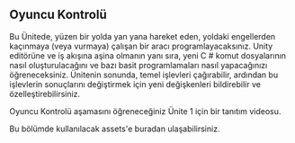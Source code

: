 ## Oyuncu Kontrolü

Bu Ünitede, yüzen bir yolda yan yana hareket eden, yoldaki engellerden kaçınmaya (veya vurmaya) çalışan bir aracı programlayacaksınız. Unity editörüne ve iş akışına aşina olmanın yanı sıra, yeni C # komut dosyalarının nasıl oluşturulacağını ve bazı basit programlamaları nasıl yapacağınızı öğreneceksiniz. Ünitenin sonunda, temel işlevleri çağırabilir, ardından bu işlevlerin sonuçlarını değiştirmek için yeni değişkenleri bildirebilir ve özelleştirebilirsiniz.

Oyuncu Kontrolü aşamasını öğreneceğiniz Ünite 1 için bir tanıtım videosu.


Bu bölümde kullanılacak assets'e buradan ulaşabilirsiniz.
